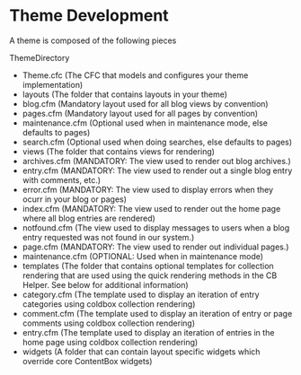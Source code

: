 # Theme Development

A theme is composed of the following pieces

 ThemeDirectory

*  Theme.cfc \(The CFC that models and configures your theme implementation\)
*  layouts \(The folder that contains layouts in your theme\)
  *  blog.cfm \(Mandatory layout used for all blog views by convention\)
  *  pages.cfm \(Mandatory layout used for all pages by convention\)
  *  maintenance.cfm \(Optional used when in maintenance mode, else defaults to pages\)
  *  search.cfm \(Optional used when doing searches, else defaults to pages\)
*  views \(The folder that contains views for rendering\)
  *  archives.cfm \(MANDATORY: The view used to render out blog archives.\)
  *  entry.cfm \(MANDATORY: The view used to render out a single blog entry with comments, etc.\)
  *  error.cfm \(MANDATORY: The view used to display errors when they ocurr in your blog or pages\)
  *  index.cfm \(MANDATORY: The view used to render out the home page where all blog entries are rendered\)
  *  notfound.cfm \(The view used to display messages to users when a blog entry requested was not found in our system.\)
  *  page.cfm \(MANDATORY: The view used to render out individual pages.\)
  *  maintenance.cfm \(OPTIONAL: Used when in maintenance mode\)
*  templates \(The folder that contains optional templates for collection rendering that are used using the quick rendering methods in the CB Helper. See below for additional information\)
  *  category.cfm \(The template used to display an iteration of entry categories using coldbox collection rendering\)
  *  comment.cfm \(The template used to display an iteration of entry or page comments using coldbox collection rendering\)
  *  entry.cfm \(The template used to display an iteration of entries in the home page using coldbox collection rendering\)
*  widgets \(A folder that can contain layout specific widgets which override core ContentBox widgets\)

